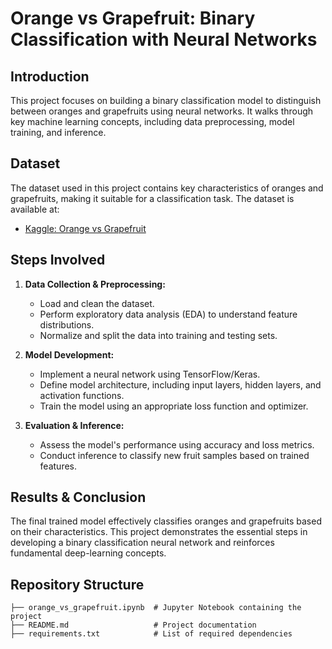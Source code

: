 # Orange vs Grapefruit: Binary Classification with Neural Networks

## Introduction
This project focuses on building a binary classification model to distinguish between oranges and grapefruits using neural networks. It walks through key machine learning concepts, including data preprocessing, model training, and inference.

## Dataset
The dataset used in this project contains key characteristics of oranges and grapefruits, making it suitable for a classification task. The dataset is available at:
- [Kaggle: Orange vs Grapefruit](https://www.kaggle.com/datasets/joshmcadams/oranges-vs-grapefruit)

## Steps Involved
1. **Data Collection & Preprocessing:**
   - Load and clean the dataset.
   - Perform exploratory data analysis (EDA) to understand feature distributions.
   - Normalize and split the data into training and testing sets.

2. **Model Development:**
   - Implement a neural network using TensorFlow/Keras.
   - Define model architecture, including input layers, hidden layers, and activation functions.
   - Train the model using an appropriate loss function and optimizer.

3. **Evaluation & Inference:**
   - Assess the model's performance using accuracy and loss metrics.
   - Conduct inference to classify new fruit samples based on trained features.

## Results & Conclusion
The final trained model effectively classifies oranges and grapefruits based on their characteristics. This project demonstrates the essential steps in developing a binary classification neural network and reinforces fundamental deep-learning concepts.

## Repository Structure
```
├── orange_vs_grapefruit.ipynb  # Jupyter Notebook containing the project
├── README.md                   # Project documentation
├── requirements.txt            # List of required dependencies
```
